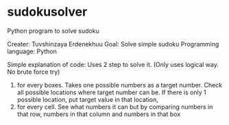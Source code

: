 # sudokusolver
Python program to solve sudoku 

Creater: Tuvshinzaya Erdenekhuu
Goal: Solve simple sudoku
Programming language: Python 
 

Simple explanation of code: Uses 2 step to solve it. (Only uses logical way. No brute force try) 
1. for every boxes. Takes one possible numbers as a target number. Check all possible locations where
target number can be. If there is only 1 possible location, put target value in that location,
2. for every cell. See what numbers it can but by comparing numbers in that row, numbers in that column 
and numbers in that box